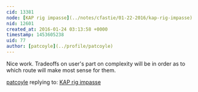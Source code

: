```yaml
---
cid: 13381
node: [KAP rig impasse](../notes/cfastie/01-22-2016/kap-rig-impasse)
nid: 12601
created_at: 2016-01-24 03:13:58 +0000
timestamp: 1453605238
uid: 77
author: [patcoyle](../profile/patcoyle)
---
```


Nice work. Tradeoffs on user's part on complexity will be in order as to which route will make most sense for them.

[patcoyle](../profile/patcoyle) replying to: [KAP rig impasse](../notes/cfastie/01-22-2016/kap-rig-impasse)

